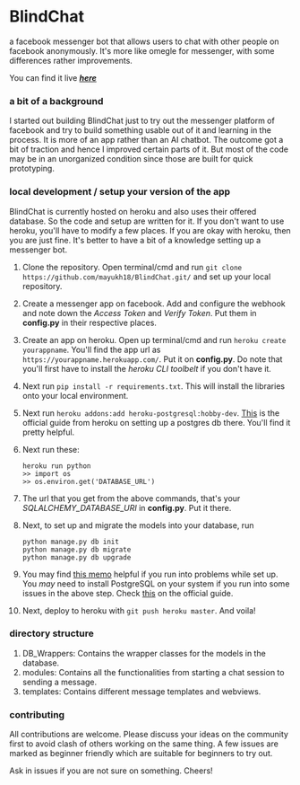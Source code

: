 # BlindChat

a facebook messenger bot that allows users to chat with other people on facebook anonymously. It's more like omegle for messenger, with some differences rather improvements.



You can find it live [***here***](https://m.me/blindchat.go)





### a bit of a background

I started out building BlindChat just to try out the messenger platform of facebook and try to build something usable out of it and learning in the process. It is more of an app rather than an AI chatbot. The outcome got a bit of traction and hence I improved certain parts of it. But most of the code may be in an unorganized condition since those are built for quick prototyping.





### local development / setup your version of the app

BlindChat is currently hosted on heroku and also uses their offered database. So the code and setup are written for it. If you don't want to use heroku, you'll have to modify a few places. If you are okay with heroku, then you are just fine. It's better to have a bit of a knowledge setting up a messenger bot.



1. Clone the repository. Open terminal/cmd and run `git clone https://github.com/mayukh18/BlindChat.git/` and set up your local repository.

2. Create a messenger app on facebook. Add and configure the webhook and note down the *Access Token* and *Verify Token*. Put them in **config.py** in their respective places.

3. Create an app on heroku. Open up terminal/cmd and run `heroku create yourappname`. You'll find the app url as `https://yourappname.herokuapp.com/`. Put it on **config.py**. Do note that you'll first have to install the *heroku CLI toolbelt* if you don't have it.

4. Next run `pip install -r requirements.txt`. This will install the libraries onto your local environment.

5. Next run `heroku addons:add heroku-postgresql:hobby-dev`. [This](https://devcenter.heroku.com/articles/heroku-postgresql#set-up-postgres-on-windows) is the official guide from heroku on setting up a postgres db there. You'll find it pretty helpful.

6. Next run these:

   ```
   heroku run python
   >> import os
   >> os.environ.get('DATABASE_URL')
   ```

7. The url that you get from the above commands, that's your *SQLALCHEMY_DATABASE_URI* in **config.py**. Put it there.

8. Next, to set up and migrate the models into your database, run

   ```
   python manage.py db init
   python manage.py db migrate
   python manage.py db upgrade
   ```

9. You may find [this memo](https://gist.github.com/mayukh18/2223bc8fc152631205abd7cbf1efdd41/) helpful if you run into problems while set up. You *may* need to install PostgreSQL on your system if you run into some issues in the above step. Check [this](https://devcenter.heroku.com/articles/heroku-postgresql#set-up-postgres-on-windows) on the official guide.

10. Next, deploy to heroku with `git push heroku master`. And voila!




###

### directory structure

1. DB_Wrappers: Contains the wrapper classes for the models in the database.
2. modules: Contains all the functionalities from starting a chat session to sending a message.
3. templates: Contains different message templates and webviews.






### contributing

All contributions are welcome. Please discuss your ideas on the community first to avoid clash of others working on the same thing. A few issues are marked as beginner friendly which are suitable for beginners to try out.

Ask in issues if you are not sure on something. Cheers!
